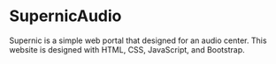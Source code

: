 # SupernicAudio
Supernic is a simple web portal that designed for an audio center. This website is designed with HTML, CSS, JavaScript, and Bootstrap.
